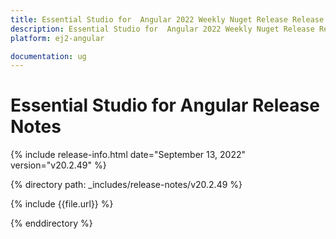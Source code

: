 ```yaml
---
title: Essential Studio for  Angular 2022 Weekly Nuget Release Release Notes  
description: Essential Studio for  Angular 2022 Weekly Nuget Release Release Notes  
platform: ej2-angular

documentation: ug
---
```


# Essential Studio for  Angular   Release Notes  

{% include release-info.html date="September 13, 2022"   version="v20.2.49" %} 

{% directory path: _includes/release-notes/v20.2.49 %}

{% include {{file.url}} %}

{% enddirectory %}

